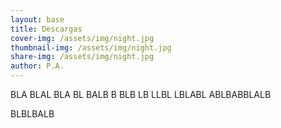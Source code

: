```yaml
---
layout: base
title: Descargas
cover-img: /assets/img/night.jpg
thumbnail-img: /assets/img/night.jpg
share-img: /assets/img/night.jpg
author: P.A.
---
```


BLA  BLAL
BLA BL
BALB B
BLB LB LLBL
LBLABL
ABLBABBLALB

BLBLBALB
